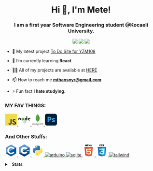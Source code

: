 <h1 align="center">Hi 👋, I'm Mete!</h1>
<h3 align="center">I am a first year Software Engineering student @Kocaeli University.</h3>

<p align="center"> <a href="https://linkedin.com/in/metehansenyer"><img src="https://img.shields.io/badge/@metehansenyer-E4405F?style=for-the-badge&logo=linkedin&logoColor=white&labelColor=0077B5&color=%23555555"></a> <a href="https://instagram.com/metehansenyer"><img src="https://img.shields.io/badge/@metehansenyer-E4405F?style=for-the-badge&logo=instagram&logoColor=white&labelColor=E4405F&color=%23555555"></a> <a href="https://twitter.com/mitefaz"><img src="https://img.shields.io/badge/@mitefaz-E4405F?style=for-the-badge&logo=x&logoColor=white&labelColor=14171A&color=%23555555"></a>



</p>

- 🔭 My latest project [To Do Site for YZM108](https://github.com/metehansenyer/KOU-YZM108-ToDoSiteProject)

- 🌱 I’m currently learning **React**

- 👨‍💻 All of my projects are available at [HERE](https://github.com/metehansenyer?tab=repositories)

- 📫 How to reach me **mthansnyr@gmail.com**

- ⚡ Fun fact **I hate studying.**

<h3 align="left">MY FAV THINGS:</h3>
<p align="left"> 
  <a href="https://developer.mozilla.org/en-US/docs/Web/JavaScript" target="_blank" rel="noreferrer"> <img src="https://raw.githubusercontent.com/devicons/devicon/master/icons/javascript/javascript-original.svg" alt="javascript" width="40" height="40"/> </a>
  <a href="https://nodejs.org" target="_blank" rel="noreferrer"> <img src="https://raw.githubusercontent.com/devicons/devicon/master/icons/nodejs/nodejs-original-wordmark.svg" alt="nodejs" width="40" height="40"/> </a>
  <a href="https://www.mongodb.com/" target="_blank" rel="noreferrer"> <img src="https://raw.githubusercontent.com/devicons/devicon/master/icons/mongodb/mongodb-original-wordmark.svg" alt="mongodb" width="40" height="40"/> </a>
  <a href="https://www.photoshop.com/en" target="_blank" rel="noreferrer"> <img src="https://raw.githubusercontent.com/devicons/devicon/master/icons/photoshop/photoshop-original.svg" alt="photoshop" width="40" height="40"/> </a>
</p>

<h3 align="left">And Other Stuffs:</h3>
<p align="left">
  <a href="https://www.open-std.org/jtc1/sc22/wg14/" target="_blank" rel="noreferrer"> <img src="https://raw.githubusercontent.com/devicons/devicon/master/icons/c/c-original.svg" alt="c" width="40" height="40"/> </a>
  <a href="https://isocpp.org" target="_blank" rel="noreferrer"> <img src="https://raw.githubusercontent.com/devicons/devicon/master/icons/cplusplus/cplusplus-original.svg" alt="cplusplus" width="40" height="40"/> </a>
  <a href="https://www.python.org" target="_blank" rel="noreferrer"> <img src="https://raw.githubusercontent.com/devicons/devicon/master/icons/python/python-original.svg" alt="python" width="40" height="40"/> </a>
  <a href="https://www.arduino.cc/" target="_blank" rel="noreferrer"> <img src="https://cdn.worldvectorlogo.com/logos/arduino-1.svg" alt="arduino" width="40" height="40"/> </a>
  <a href="https://www.sqlite.org/" target="_blank" rel="noreferrer"> <img src="https://www.vectorlogo.zone/logos/sqlite/sqlite-icon.svg" alt="sqlite" width="40" height="40"/> </a>
  <a href="https://www.w3.org/html/" target="_blank" rel="noreferrer"> <img src="https://raw.githubusercontent.com/devicons/devicon/master/icons/html5/html5-original-wordmark.svg" alt="html5" width="40" height="40"/> </a>
  <a href="https://www.w3schools.com/css/" target="_blank" rel="noreferrer"> <img src="https://raw.githubusercontent.com/devicons/devicon/master/icons/css3/css3-original-wordmark.svg" alt="css3" width="40" height="40"/> </a>
  <a href="https://tailwindcss.com/" target="_blank" rel="noreferrer"> <img src="https://www.vectorlogo.zone/logos/tailwindcss/tailwindcss-icon.svg" alt="tailwind" width="40" height="40"/> </a>
</p>

<details>
  <summary>&nbsp; <b>Stats</b></summary>
  &nbsp; 
  <details>
    <summary> &nbsp; &nbsp; &nbsp; <b>GitHub Stats</b></summary>
    <img align="left" src="https://github-readme-stats.vercel.app/api/top-langs?username=metehansenyer&show_icons=true&locale=en&layout=compact" alt="metehansenyer" />
    <img align="center" src="https://github-readme-stats.vercel.app/api?username=metehansenyer&show_icons=true&locale=en" alt="metehansenyer" />
  </details>

  <details>
    <summary> &nbsp; &nbsp; &nbsp; <b>Discord Presence</b></summary>
    <img src="https://lanyard.cnrad.dev/api/400710038983016458?idleMessage=%C3%9Czg%C3%BCn%C3%BCm%20%C5%9Fu%20an%20aktif%20de%C4%9Filim%20:(&showDisplayName=true&borderRadius=15px">
  </details>
  
 </details>
